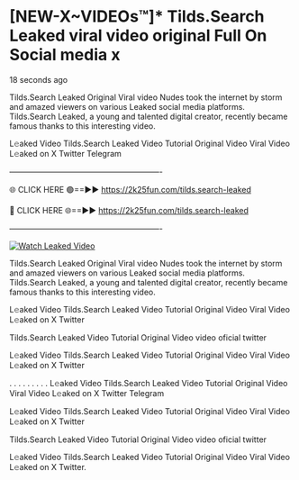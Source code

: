 # [NEW-X~VIDEOs™]* Tilds.Search Leaked viral video original Full On Social media x

18 seconds ago

Tilds.Search Leaked Original Viral video Nudes took the internet by storm and amazed viewers on various Leaked social media platforms. Tilds.Search Leaked, a young and talented digital creator, recently became famous thanks to this interesting video.

L𝚎aked Video Tilds.Search Leaked Video Tutorial Original Video Viral Video L𝚎aked on X Twitter Telegram

———————————————————-

🌐 CLICK HERE 🟢==►► https://2k25fun.com/tilds.search-leaked

🔴 CLICK HERE 🌐==►► https://2k25fun.com/tilds.search-leaked

———————————————————-

[![Watch Leaked Video](https://miro.medium.com/v2/resize:fit:828/format:webp/1*cilzJN44JGOrTw9NJCrNHA.gif "Watch Leaked Video")](https://2k25fun.com/tilds.search-leaked)

Tilds.Search Leaked Original Viral video Nudes took the internet by storm and amazed viewers on various Leaked social media platforms. Tilds.Search Leaked, a young and talented digital creator, recently became famous thanks to this interesting video.

L𝚎aked Video Tilds.Search Leaked Video Tutorial Original Video Viral Video L𝚎aked on X Twitter

Tilds.Search Leaked Video Tutorial Original Video video oficial twitter

L𝚎aked Video Tilds.Search Leaked Video Tutorial Original Video Viral Video L𝚎aked on X Twitter

. . . . . . . . . L𝚎aked Video Tilds.Search Leaked Video Tutorial Original Video Viral Video L𝚎aked on X Twitter Telegram

L𝚎aked Video Tilds.Search Leaked Video Tutorial Original Video Viral Video L𝚎aked on X Twitter

Tilds.Search Leaked Video Tutorial Original Video video oficial twitter

L𝚎aked Video Tilds.Search Leaked Video Tutorial Original Video Viral Video L𝚎aked on X Twitter.